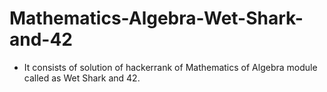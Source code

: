 # Mathematics-Algebra-Wet-Shark-and-42
- It consists of solution of hackerrank of Mathematics of Algebra module called as Wet Shark and 42.
